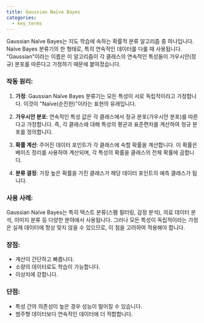 ```yaml
---
title: Gaussian Naïve Bayes
categories:
  - key_terms
---
```


Gaussian Naïve Bayes는 지도 학습에 속하는 확률적 분류 알고리즘 중 하나입니다. Naïve Bayes 분류기의 한 형태로, 특히 연속적인 데이터를 다룰 때 사용됩니다. "Gaussian"이라는 이름은 이 알고리즘이 각 클래스의 연속적인 특성들이 가우시안(정규) 분포를 따른다고 가정하기 때문에 붙여졌습니다.

### 작동 원리:

1. **가정**: Gaussian Naïve Bayes 분류기는 모든 특성이 서로 독립적이라고 가정합니다. 이것이 "Naïve(순진한)"이라는 표현의 유래입니다.
    
2. **가우시안 분포**: 연속적인 특성 값은 각 클래스에서 정규 분포(가우시안 분포)를 따른다고 가정합니다. 즉, 각 클래스에 대해 특성의 평균과 표준편차를 계산하여 정규 분포를 정의합니다.
    
3. **확률 계산**: 주어진 데이터 포인트가 각 클래스에 속할 확률을 계산합니다. 이 확률은 베이즈 정리를 사용하여 계산되며, 각 특성의 확률을 클래스의 전체 확률에 곱합니다.
    
4. **분류 결정**: 가장 높은 확률을 가진 클래스가 해당 데이터 포인트의 예측 클래스가 됩니다.
    

### 사용 사례:

Gaussian Naïve Bayes는 특히 텍스트 분류(스팸 필터링, 감정 분석), 의료 데이터 분석, 이미지 분류 등 다양한 분야에서 사용됩니다. 그러나 모든 특성이 독립적이라는 가정은 실제 데이터에 항상 맞지 않을 수 있으므로, 이 점을 고려하여 적용해야 합니다.

### 장점:

- 계산이 간단하고 빠릅니다.
- 소량의 데이터로도 학습이 가능합니다.
- 이상치에 강합니다.

### 단점:

- 특성 간의 의존성이 높은 경우 성능이 떨어질 수 있습니다.
- 범주형 데이터보다 연속적인 데이터에 더 적합합니다.